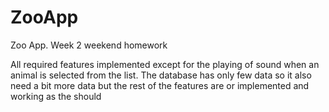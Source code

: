 # ZooApp
Zoo App. Week 2 weekend homework

All required features implemented except for the playing of sound when an animal is selected from the list.
The database has only few data so it also need a bit more data but the rest of the features are or implemented and working as the should
